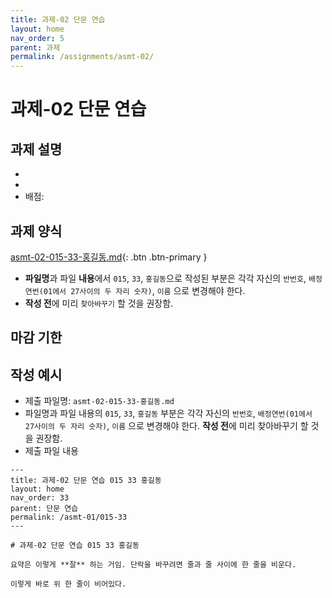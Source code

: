 ```yaml
---
title: 과제-02 단문 연습
layout: home
nav_order: 5
parent: 과제
permalink: /assignments/asmt-02/
---
```


# 과제-02 단문 연습

## 과제 설명
-
-
- 배점: 

## 과제 양식

[asmt-02-015-33-홍길동.md](https://github.com/DeepWrite/2025SPRING/raw/main/templates/asmt-02-015-33-홍길동.md){: .btn .btn-primary }

- **파일명**과 파일 **내용**에서 `015`, `33`, `홍길동`으로 작성된 부분은 각각 자신의 `반번호`, `배정연번(01에서 27사이의 두 자리 숫자)`, `이름` 으로 변경해야 한다. 
- **작성 전**에 미리 `찾아바꾸기` 할 것을 권장함.

## 마감 기한

## 작성 예시

- 제출 파일명: `asmt-02-015-33-홍길동.md` 
- 파일명과 파일 내용의 `015`, `33`, `홍길동` 부분은 각각 자신의 `반번호`, `배정연번(01에서 27사이의 두 자리 숫자)`, `이름` 으로 변경해야 한다. **작성 전**에 미리 찾아바꾸기 할 것을 권장함.
- 제출 파일 내용

```
---
title: 과제-02 단문 연습 015 33 홍길동 
layout: home
nav_order: 33
parent: 단문 연습
permalink: /asmt-01/015-33
---

# 과제-02 단문 연습 015 33 홍길동 

요약은 이렇게 **잘** 하는 거임. 단락을 바꾸려면 줄과 줄 사이에 한 줄을 비운다.

이렇게 바로 위 한 줄이 비어있다.
```

